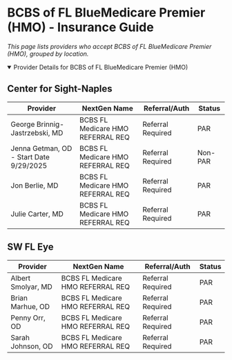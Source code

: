 # BCBS of FL BlueMedicare Premier (HMO) - Insurance Guide

*This page lists providers who accept BCBS of FL BlueMedicare Premier (HMO), grouped by location.*

<details open><summary>Provider Details for BCBS of FL BlueMedicare Premier (HMO)</summary>

## Center for Sight-Naples

| Provider | NextGen Name | Referral/Auth | Status |
|----------|-------------|--------------|--------|
| George Brinnig-Jastrzebski, MD | BCBS FL Medicare HMO REFERRAL REQ | Referral Required | PAR |
| Jenna Getman, OD - Start Date 9/29/2025 | BCBS FL Medicare HMO REFERRAL REQ | Referral Required | Non-PAR |
| Jon Berlie, MD | BCBS FL Medicare HMO REFERRAL REQ | Referral Required | PAR |
| Julie Carter, MD | BCBS FL Medicare HMO REFERRAL REQ | Referral Required | PAR |

## SW FL Eye

| Provider | NextGen Name | Referral/Auth | Status |
|----------|-------------|--------------|--------|
| Albert Smolyar, MD | BCBS FL Medicare HMO REFERRAL REQ | Referral Required | PAR |
| Brian Marhue, OD | BCBS FL Medicare HMO REFERRAL REQ | Referral Required | PAR |
| Penny Orr, OD | BCBS FL Medicare HMO REFERRAL REQ | Referral Required | PAR |
| Sarah Johnson, OD | BCBS FL Medicare HMO REFERRAL REQ | Referral Required | PAR |

</details>

